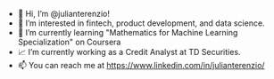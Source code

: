 - 👋 Hi, I’m @julianterenzio!
- 👀 I’m interested in fintech, product development, and data science.
- 🌱 I’m currently learning "Mathematics for Machine Learning Specialization" on Coursera
- 📈 I’m currently working as a Credit Analyst at TD Securities.
- 📫 You can reach me at <https://www.linkedin.com/in/julianterenzio/>

<!---
julianterenzio/julianterenzio is a ✨ special ✨ repository because its `README.md` (this file) appears on your GitHub profile.
You can click the Preview link to take a look at your changes.
--->
